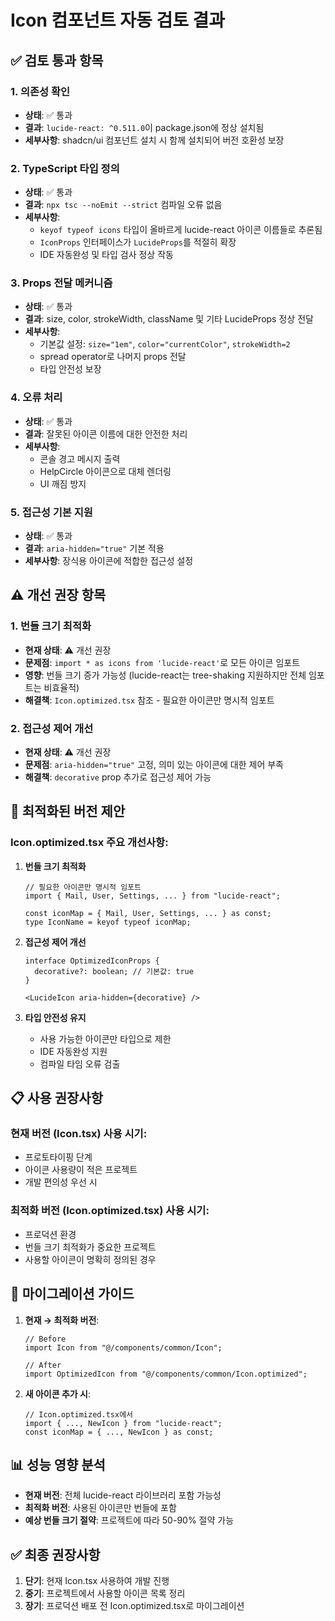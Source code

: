 # Icon 컴포넌트 자동 검토 결과

## ✅ 검토 통과 항목

### 1. 의존성 확인
- **상태**: ✅ 통과
- **결과**: `lucide-react: ^0.511.0`이 package.json에 정상 설치됨
- **세부사항**: shadcn/ui 컴포넌트 설치 시 함께 설치되어 버전 호환성 보장

### 2. TypeScript 타입 정의
- **상태**: ✅ 통과
- **결과**: `npx tsc --noEmit --strict` 컴파일 오류 없음
- **세부사항**: 
  - `keyof typeof icons` 타입이 올바르게 lucide-react 아이콘 이름들로 추론됨
  - `IconProps` 인터페이스가 `LucideProps`를 적절히 확장
  - IDE 자동완성 및 타입 검사 정상 작동

### 3. Props 전달 메커니즘
- **상태**: ✅ 통과
- **결과**: size, color, strokeWidth, className 및 기타 LucideProps 정상 전달
- **세부사항**:
  - 기본값 설정: `size="1em"`, `color="currentColor"`, `strokeWidth=2`
  - spread operator로 나머지 props 전달
  - 타입 안전성 보장

### 4. 오류 처리
- **상태**: ✅ 통과
- **결과**: 잘못된 아이콘 이름에 대한 안전한 처리
- **세부사항**:
  - 콘솔 경고 메시지 출력
  - HelpCircle 아이콘으로 대체 렌더링
  - UI 깨짐 방지

### 5. 접근성 기본 지원
- **상태**: ✅ 통과
- **결과**: `aria-hidden="true"` 기본 적용
- **세부사항**: 장식용 아이콘에 적합한 접근성 설정

## ⚠️ 개선 권장 항목

### 1. 번들 크기 최적화
- **현재 상태**: ⚠️ 개선 권장
- **문제점**: `import * as icons from 'lucide-react'`로 모든 아이콘 임포트
- **영향**: 번들 크기 증가 가능성 (lucide-react는 tree-shaking 지원하지만 전체 임포트는 비효율적)
- **해결책**: `Icon.optimized.tsx` 참조 - 필요한 아이콘만 명시적 임포트

### 2. 접근성 제어 개선
- **현재 상태**: ⚠️ 개선 권장
- **문제점**: `aria-hidden="true"` 고정, 의미 있는 아이콘에 대한 제어 부족
- **해결책**: `decorative` prop 추가로 접근성 제어 가능

## 🚀 최적화된 버전 제안

### Icon.optimized.tsx 주요 개선사항:

1. **번들 크기 최적화**
   ```tsx
   // 필요한 아이콘만 명시적 임포트
   import { Mail, User, Settings, ... } from "lucide-react";
   
   const iconMap = { Mail, User, Settings, ... } as const;
   type IconName = keyof typeof iconMap;
   ```

2. **접근성 제어 개선**
   ```tsx
   interface OptimizedIconProps {
     decorative?: boolean; // 기본값: true
   }
   
   <LucideIcon aria-hidden={decorative} />
   ```

3. **타입 안전성 유지**
   - 사용 가능한 아이콘만 타입으로 제한
   - IDE 자동완성 지원
   - 컴파일 타임 오류 검출

## 📋 사용 권장사항

### 현재 버전 (Icon.tsx) 사용 시기:
- 프로토타이핑 단계
- 아이콘 사용량이 적은 프로젝트
- 개발 편의성 우선 시

### 최적화 버전 (Icon.optimized.tsx) 사용 시기:
- 프로덕션 환경
- 번들 크기 최적화가 중요한 프로젝트
- 사용할 아이콘이 명확히 정의된 경우

## 🔄 마이그레이션 가이드

1. **현재 → 최적화 버전**:
   ```tsx
   // Before
   import Icon from "@/components/common/Icon";
   
   // After  
   import OptimizedIcon from "@/components/common/Icon.optimized";
   ```

2. **새 아이콘 추가 시**:
   ```tsx
   // Icon.optimized.tsx에서
   import { ..., NewIcon } from "lucide-react";
   const iconMap = { ..., NewIcon } as const;
   ```

## 📊 성능 영향 분석

- **현재 버전**: 전체 lucide-react 라이브러리 포함 가능성
- **최적화 버전**: 사용된 아이콘만 번들에 포함
- **예상 번들 크기 절약**: 프로젝트에 따라 50-90% 절약 가능

## ✅ 최종 권장사항

1. **단기**: 현재 Icon.tsx 사용하여 개발 진행
2. **중기**: 프로젝트에서 사용할 아이콘 목록 정리
3. **장기**: 프로덕션 배포 전 Icon.optimized.tsx로 마이그레이션 